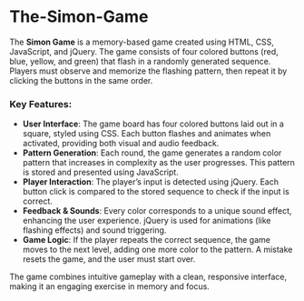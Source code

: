 # The-Simon-Game
The **Simon Game** is a memory-based game created using HTML, CSS, JavaScript, and jQuery. The game consists of four colored buttons (red, blue, yellow, and green) that flash in a randomly generated sequence. Players must observe and memorize the flashing pattern, then repeat it by clicking the buttons in the same order.

### Key Features:
- **User Interface**: The game board has four colored buttons laid out in a square, styled using CSS. Each button flashes and animates when activated, providing both visual and audio feedback.
- **Pattern Generation**: Each round, the game generates a random color pattern that increases in complexity as the user progresses. This pattern is stored and presented using JavaScript.
- **Player Interaction**: The player’s input is detected using jQuery. Each button click is compared to the stored sequence to check if the input is correct.
- **Feedback & Sounds**: Every color corresponds to a unique sound effect, enhancing the user experience. jQuery is used for animations (like flashing effects) and sound triggering.
- **Game Logic**: If the player repeats the correct sequence, the game moves to the next level, adding one more color to the pattern. A mistake resets the game, and the user must start over.

The game combines intuitive gameplay with a clean, responsive interface, making it an engaging exercise in memory and focus.
